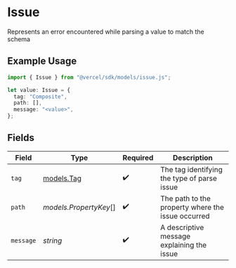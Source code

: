 # Issue

Represents an error encountered while parsing a value to match the schema

## Example Usage

```typescript
import { Issue } from "@vercel/sdk/models/issue.js";

let value: Issue = {
  tag: "Composite",
  path: [],
  message: "<value>",
};
```

## Fields

| Field                                             | Type                                              | Required                                          | Description                                       |
| ------------------------------------------------- | ------------------------------------------------- | ------------------------------------------------- | ------------------------------------------------- |
| `tag`                                             | [models.Tag](../models/tag.md)                    | :heavy_check_mark:                                | The tag identifying the type of parse issue       |
| `path`                                            | *models.PropertyKey*[]                            | :heavy_check_mark:                                | The path to the property where the issue occurred |
| `message`                                         | *string*                                          | :heavy_check_mark:                                | A descriptive message explaining the issue        |